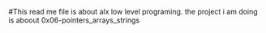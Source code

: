 #This read me file is about alx low level programing.
the project i am doing is aboout 0x06-pointers_arrays_strings
